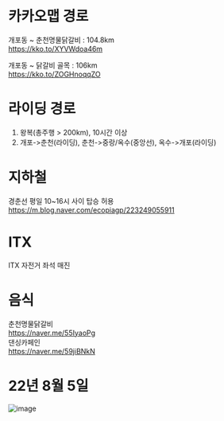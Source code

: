 # 카카오맵 경로
개포동 ~ 춘천명물닭갈비 : 104.8km  
https://kko.to/XYVWdoa46m  

개포동 ~ 닭갈비 골목 : 106km  
https://kko.to/ZOGHnoqqZO  

# 라이딩 경로
1. 왕복(총주행 > 200km), 10시간 이상
2. 개포->춘천(라이딩), 춘천->중랑/옥수(중앙선), 옥수->개포(라이딩)

# 지하철
경춘선 평일 10~16시 사이 탑승 허용  
https://m.blog.naver.com/ecopiagp/223249055911  

# ITX
ITX 자전거 좌석 매진

# 음식
춘천명물닭갈비  
https://naver.me/55IyaoPg  
댄싱카페인  
https://naver.me/59jiBNkN

# 22년 8월 5일
![image](https://github.com/perhapshyeok/riding/assets/25101149/028c6665-07e0-41d8-a151-81bca03c5527)
